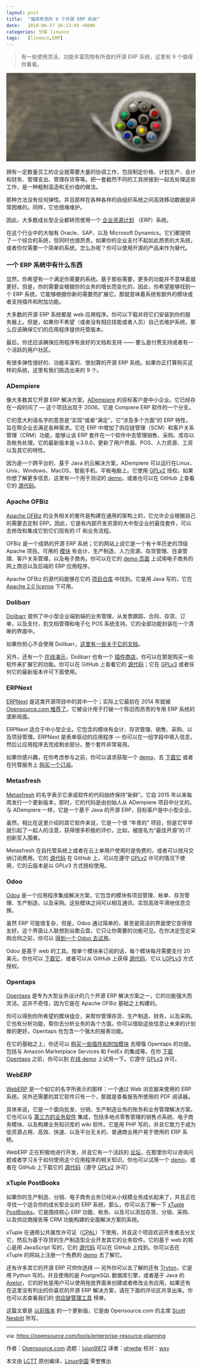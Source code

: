 ```yaml
---
layout: post
title:	"值得考虑的 9 个开源 ERP 系统"
date:	2018-06-27 16:13:49 +0800 
categories:	分享 linuxcn 
tags:	[linuxcn,ERP]
---
```




> 
> 有一些使用灵活、功能丰富而物有所值的开源 ERP 系统，这里有 9 个值得你看看。
> 
> 
> 


![](/Asserts/Images/album/201806/27/161345xfoqzrf8dqd2d2dq.jpg)


拥有一定数量员工的企业就需要大量的协调工作，包括制定价格、计划生产、会计和财务、管理支出、管理存货等等。把一套截然不同的工具拼接到一起去处理这些工作，是一种粗制滥造和无价值的做法。


那种方法没有任何弹性。并且那样在各种各样的自组织系统之间高效移动数据是非常困难的。同样，它也很难维护。


因此，大多数成长型企业都转而使用一个 [企业资源计划](http://en.wikipedia.org/wiki/Enterprise_resource_planning) （ERP）系统。


在这个行业中的大咖有 Oracle、SAP、以及 Microsoft Dynamics。它们都提供了一个综合的系统，但同时也很昂贵。如果你的企业支付不起如此昂贵的大系统，或者你仅需要一个简单的系统，怎么办呢？你可以使用开源的产品来作为替代。


### 一个 ERP 系统中有什么东西


显然，你希望有一个满足你需要的系统。基于那些需要，更多的功能并不意味着就更好。但是，你的需要会根据你的业务的增长而变化的，因此，你希望能够找到一个 ERP 系统，它能够根据你新的需要而扩展它。那就意味着系统有额外的模块或者支持插件和附加功能。


大多数的开源 ERP 系统都是 web 应用程序。你可以下载并将它们安装到你的服务器上。但是，如果你不希望（或者没有相应技能或者人员）自己去维护系统，那么应该确保它们的应用程序提供托管版本。


最后，你还应该确保应用程序有良好的文档和支持 —— 要么是付费支持或者有一个活跃的用户社区。


有很多弹性很好的、功能丰富的、很划算的开源 ERP 系统。如果你正打算购买这样的系统，这里有我们挑选出来的 9 个。


### ADempiere


像大多数其它开源 ERP 解决方案，[ADempiere](http://www.adempiere.net/welcome) 的目标客户是中小企业。它已经存在一段时间了 — 这个项目出现于 2006，它是 Compiere ERP 软件的一个分支。


它的意大利语名字的意思是“实现”或者“满足”，它“涉及多个方面”的 ERP 特性，旨在帮企业去满足各种需求。它在 ERP 中增加了供应链管理（SCM）和客户关系管理（CRM）功能，能够让该 ERP 套件在一个软件中去管理销售、采购、库存以及帐务处理。它的最新版本是 v.3.9.0，更新了用户界面、POS、人力资源、工资以及其它的特性。


因为是一个跨平台的、基于 Java 的云解决方案，ADempiere 可以运行在Linux、Unix、Windows、MacOS、智能手机、平板电脑上。它使用 [GPLv2](http://wiki.adempiere.net/License) 授权。如果你想了解更多信息，这里有一个用于测试的 [demo](http://www.adempiere.net/web/guest/demo)，或者也可以在 GitHub 上查看它的 [源代码](https://github.com/adempiere/adempiere)。


### Apache OFBiz


[Apache OFBiz](http://ofbiz.apache.org/) 的业务相关的套件是构建在通用的架构上的，它允许企业根据自己的需要去定制 ERP。因此，它是有内部开发资源的大中型企业的最佳套件，可以去修改和集成它到它们现有的 IT 和业务流程。


OFBiz 是一个成熟的开源 ERP 系统；它的网站上说它是一个有十年历史的顶级 Apache 项目。可用的 [模块](https://ofbiz.apache.org/business-users.html#UsrModules) 有会计、生产制造、人力资源、存货管理、目录管理、客户关系管理，以及电子商务。你可以在它的 [demo 页面](http://ofbiz.apache.org/ofbiz-demos.html) 上试用电子商务的网上商店以及后端的 ERP 应用程序。


Apache OFBiz 的源代码能够在它的 [项目仓库](http://ofbiz.apache.org/source-repositories.html) 中找到。它是用 Java 写的，它在 [Apache 2.0 license](http://www.apache.org/licenses/LICENSE-2.0) 下可用。


### Dolibarr


[Dolibarr](http://www.dolibarr.org/) 提供了中小型企业端到端的业务管理，从发票跟踪、合同、存货、订单，以及支付，到文档管理和电子化 POS 系统支持。它的全部功能封装在一个清晰的界面中。


如果你担心不会使用 Dolibarr，[这里有一些关于它的文档](http://wiki.dolibarr.org/index.php/What_Dolibarr_can%27t_do)。


另外，还有一个 [在线演示](http://www.dolibarr.org/onlinedemo)，Dolibarr 也有一个 [插件商店](http://www.dolistore.com/)，你可以在那是购买一些软件来扩展它的功能。你可以在 GitHub 上查看它的 [源代码](https://github.com/Dolibarr/dolibarr)；它在 [GPLv3](https://github.com/Dolibarr/dolibarr/blob/develop/COPYING) 或者任何它的最新版本许可下面使用。


### ERPNext


[ERPNext](https://erpnext.com/) 是这类开源项目中的其中一个；实际上它最初在 2014 年就被 [Opensource.com 推荐了](https://opensource.com/business/14/11/building-open-source-erp)。它被设计用于打破一个陈旧而昂贵的专用 ERP 系统的垄断局面。


ERPNext 适合于中小型企业。它包含的模块有会计、存货管理、销售、采购、以及项目管理。ERPNext 是表单驱动的应用程序 — 你可以在一组字段中填入信息，然后让应用程序去完成剩余部分。整个套件非常易用。


如果你感兴趣，在你考虑参与之前，你可以请求获取一个 [demo](https://frappe.erpnext.com/request-a-demo)，去 [下载它](https://erpnext.com/download) 或者在托管服务上 [购买一个订阅](https://erpnext.com/pricing)。


### Metasfresh


[Metasfresh](http://metasfresh.com/en/) 的名字表示它承诺软件的代码始终保持“新鲜”。它自 2015 年以来每周发行一个更新版本，那时，它的代码是由创始人从 ADempiere 项目中分叉的。与 ADempiere 一样，它是一个基于 Java 的开源 ERP，目标客户是中小型企业。


虽然，相比在这里介绍的其它软件来说，它是一个很 “年青的” 项目，但是它早早就引起了一起人的注意，获得很多积极的评价，比如，被提名为“最佳开源”的 IT 创新奖入围者。


Metasfresh 在自托管系统上或者在云上单用户使用时是免费的，或者可以按月交纳订阅费用。它的 [源代码](https://github.com/metasfresh/metasfresh) 在 GitHub 上，可以在遵守 [GPLv2](https://github.com/metasfresh/metasfresh/blob/master/LICENSE.md) 许可的情况下使用，它的云版本是以 GPLv3 方式授权使用。


### Odoo


[Odoo](https://www.odoo.com/) 是一个应用程序集成解决方案，它包含的模块有项目管理、帐单、存货管理、生产制造、以及采购。这些模块之间可以相互通讯，实现高效平滑地信息交换。


虽然 ERP 可能很复杂，但是，Odoo 通过简单的，甚至是简洁的界面使它变得很友好。这个界面让人联想到谷歌云盘，它只让你需要的功能可见。在你决定签定采购合同之前，你可以 [得到一个 Odoo 去试用](https://www.odoo.com/page/start)。


Odoo 是基于 web 的工具。按单个模块来订阅的话，每个模块每月需要支付 20 美元。你也可以 [下载它](https://www.odoo.com/page/download)，或者可以从 GitHub 上获得 [源代码](https://github.com/odoo)，它以 [LGPLv3](https://github.com/odoo/odoo/blob/11.0/LICENSE) 方式授权。


### Opentaps


[Opentaps](http://www.opentaps.org/) 是专为大型业务设计的几个开源 ERP 解决方案之一，它的功能强大而灵活。这并不奇怪，因为它是在 Apache OFBiz 基础之上构建的。


你可以得到你所希望的模块组合，来帮你管理存货、生产制造、财务，以及采购。它也有分析功能，帮你去分析业务的各个方面。你可以借助这些信息让未来的计划做的更好。Opentaps 也包含一个强大的报表功能。


在它的基础之上，你还可以 [购买一些插件和附加模块](http://shop.opentaps.org/) 去增强 Opentaps 的功能。包括与 Amazon Marketplace Services 和 FedEx 的集成等。在你 [下载 Opentaps](http://www.opentaps.org/products/download) 之前，你可以到 [在线 demo](http://www.opentaps.org/products/online-demo) 上试用一下。它遵守 [GPLv3](https://www.gnu.org/licenses/agpl-3.0.html) 许可。


### WebERP


[WebERP](http://www.weberp.org/) 是一个如它的名字所表示的那样：一个通过 Web 浏览器来使用的 ERP 系统。另外还需要的其它软件只有一个，那就是查看报告所使用的 PDF 阅读器。


具体来说，它是一个面向批发、分销、生产制造业务的账务和业务管理解决方案。它也可以与 [第三方的业务软件](http://www.weberp.org/Links.html) 集成，包括多地点零售管理的销售点系统、电子商务模块、以及构建业务知识库的 wiki 软件。它是用 PHP 写的，并且它致力于成为低资源占用、高效、快速、以及平台无关的、普通商业用户易于使用的 ERP 系统。


WebERP 正在积极地进行开发，并且它有一个活跃的 [论坛](http://www.weberp.org/forum/)，在那里你可以咨询问题或者学习关于如何使用这个应用程序的相关知识。你也可以试用一个 [demo](http://www.weberp.org/weberp/)，或者在 GitHub 上下载它的 [源代码](https://github.com/webERP-team/webERP)（遵守 [GPLv2](https://github.com/webERP-team/webERP#legal) 许可）


### xTuple PostBooks


如果你的生产制造、分销、电子商务业务已经从小规模业务成长起来了，并且正在寻找一个适合你的成长型企业的 ERP 系统，那么，你可以去了解一下 [xTuple PostBooks](https://xtuple.com/)。它是围绕核心 ERP 功能、帐务、以及可以添加存货、分销、采购、以及供应商报告等 CRM 功能构建的全面解决方案的系统。


xTuple 在通用公共属性许可证（[CPAL](https://xtuple.com/products/license-options#cpal)）下使用，并且这个项目欢迎开发者去分叉它，然后为基于存货的生产制造型企业开发其它的业务软件。它的基于 web 的核心是用 JavaScript 写的，它的 [源代码](http://xtuple.github.io/) 可以在 GitHub 上找到。你可以去在 xTuple 的网站上注册一个免费的 [demo](https://xtuple.com/free-demo) 去了解它。


还有许多其它的开源 ERP 可供你选择 — 另外你可以去了解的还有 [Tryton](http://www.tryton.org/)，它是用 Python 写的，并且使用的是 PostgreSQL 数据库引擎，或者基于 Java 的 [Axelor](https://www.axelor.com/)，它的好处是用户可以使用拖放界面来创建或者修改业务应用。如果还有在这里没有列出的你喜欢的开源 ERP 解决方案，请在下面的评论区共享出来。你也可以去查看我们的 [供应链管理工具](https://opensource.com/tools/supply-chain-management) 榜单。


这篇文章是 [以前版本](https://opensource.com/article/16/3/top-4-open-source-erp-systems) 的一个更新版，它是由 Opensource.com 的主席 [Scott Nesbitt](https://opensource.com/users/scottnesbitt) 所写。




---


via: <https://opensource.com/tools/enterprise-resource-planning>


作者：[Opensource.com](https://opensource.com) 选题：[lujun9972](https://github.com/lujun9972) 译者：[qhwdw](https://github.com/qhwdw) 校对：[wxy](https://github.com/wxy)


本文由 [LCTT](https://github.com/LCTT/TranslateProject) 原创编译，[Linux中国](https://linux.cn/) 荣誉推出

